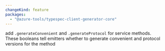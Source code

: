 ```yaml
---
changeKind: feature
packages:
  - "@azure-tools/typespec-client-generator-core"
---
```


add `.generateConvenient` and `.generateProtocol` for service methods. These booleans tell emitters whether to generate convenient and protocol versions for the method